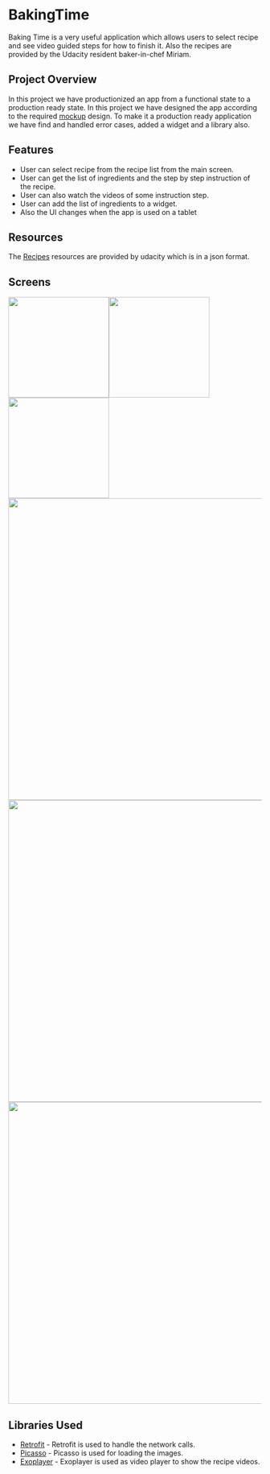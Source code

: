 # BakingTime
Baking Time is a very useful application which allows users to select recipe and see video guided steps for how to finish it.
Also the recipes are provided by the Udacity resident baker-in-chef Miriam.

## Project Overview
In this project we have productionized an app from a functional state to a production ready state. In this project we have designed the app
according to the required [mockup](https://d17h27t6h515a5.cloudfront.net/topher/2017/March/58dee986_bakingapp-mocks/bakingapp-mocks.pdf) design. To make it a production ready application we have find and handled error cases, added a widget and
a library also.

## Features
* User can select recipe from the recipe list from the main screen.
* User can get the list of ingredients and the step by step instruction of the recipe.
* User can also watch the videos of some instruction step.
* User can add the list of ingredients to a widget.
* Also the UI changes when the app is used on a tablet

## Resources
The [Recipes](https://d17h27t6h515a5.cloudfront.net/topher/2017/May/59121517_baking/baking.json) resources are provided by udacity which is in a json format.

## Screens
<img src="../master/Screenshot/Screen_1.png" width="200"><img src="../master/Screenshot/Screen_2.png" width="200"><img src="../master/Screenshot/Screen_3.png" width="200">
<img src="../master/Screenshot/Screen_land_1.png" width="600">
<img src="../master/Screenshot/Screen_Tab_1.png" width="600">
<img src="../master/Screenshot/Screen_Tab_2.png" width="600">


## Libraries Used
* [Retrofit](https://square.github.io/retrofit/) - Retrofit is used to handle the network calls.
* [Picasso](https://square.github.io/picasso/) - Picasso is used for loading the images.
* [Exoplayer](https://github.com/google/ExoPlayer) - Exoplayer is used as video player to show the recipe videos.
